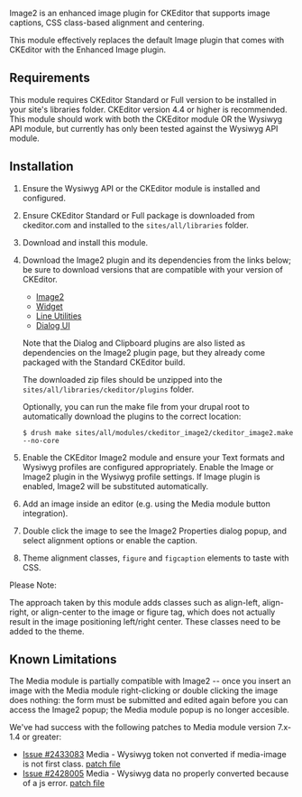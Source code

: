 Image2 is an enhanced image plugin for CKEditor that supports image captions,
CSS class-based alignment and centering.

This module effectively replaces the default Image plugin that comes with
CKEditor with the Enhanced Image plugin.

Requirements
------------

This module requires CKEditor Standard or Full version to be installed in your
site's libraries folder. CKEditor version 4.4 or higher is recommended. This
module should work with both the CKEditor module OR the Wysiwyg API module,
but currently has only been tested against the Wysiwyg API module.

Installation
------------

1.  Ensure the Wysiwyg API or the CKEditor module is installed and configured.

2.  Ensure CKEditor Standard or Full package is downloaded from ckeditor.com
    and installed to the `sites/all/libraries` folder.

3.  Download and install this module.

4.  Download the Image2 plugin and its dependencies from the links below; be
    sure to download versions that are compatible with your version of CKEditor.

    * [Image2](http://ckeditor.com/addon/image2)
    * [Widget](http://ckeditor.com/addon/widget)
    * [Line Utilities](http://ckeditor.com/addon/lineutils)
    * [Dialog UI](http://ckeditor.com/addon/dialogui)

    Note that the Dialog and Clipboard plugins are also listed as dependencies
    on the Image2 plugin page, but they already come packaged with the Standard
    CKEditor build.

    The downloaded zip files should be unzipped into the
    `sites/all/libraries/ckeditor/plugins` folder.

    Optionally, you can run the make file from your drupal root to automatically
    download the plugins to the correct location:

        $ drush make sites/all/modules/ckeditor_image2/ckeditor_image2.make --no-core

5.  Enable the CKEditor Image2 module and ensure your Text formats and Wysiwyg
    profiles are configured appropriately. Enable the Image or Image2 plugin
    in the Wysiwyg profile settings. If Image plugin is enabled, Image2 will
    be substituted automatically.

6.  Add an image inside an editor (e.g. using the Media module button
    integration).

7.  Double click the image to see the Image2 Properties dialog popup, and
    select alignment options or enable the caption.

8.  Theme alignment classes, `figure` and `figcaption` elements to taste
    with CSS.

Please Note:

The approach taken by this module adds classes such as align-left, align-right,
or align-center to the image or figure tag, which does not actually result in
the image positioning left/right center. These classes need to be added to the
theme.


Known Limitations
-----------------

The Media module is partially compatible with Image2 -- once you insert an
image with the Media module right-clicking or double clicking the image does
nothing: the form must be submitted and edited again before you can access
the Image2 popup; the Media module popup is no longer accesible.

We've had success with the following patches to Media module version 7.x-1.4
or greater:

* [Issue #2433083](https://www.drupal.org/node/2433083)
    Media - Wysiwyg token not converted if media-image is not first class.
    [patch file](https://www.drupal.org/files/issues/media-wysiwyg-ckeditor-image2-2433083-3.patch)
* [Issue #2428005](https://www.drupal.org/node/2428005)
    Media - Wysiwyg data no properly converted because of a js error.
    [patch file](https://www.drupal.org/files/issues/media_fix.patch)
